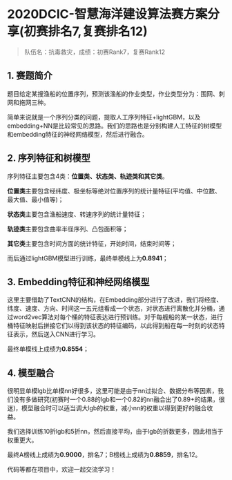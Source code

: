 # 2020DCIC-智慧海洋建设算法赛方案分享(初赛排名7,复赛排名12)

> 队伍名：抗毒救灾，成绩：初赛Rank7，复赛Rank12

## 1. 赛题简介
题目给定某搜渔船的位置序列，预测该渔船的作业类型，作业类型分为：围网、刺网和拖网三种。

简单来说就是一个序列分类的问题，提取人工序列特征+lightGBM，以及embedding+NN是比较常见的思路。我们的思路也是分别构建人工特征的树模型和embedding特征的神经网络模型，然后进行融合。

## 2. 序列特征和树模型
序列特征主要包含4类：**位置类、状态类、轨迹类和其它类**。

**位置类**主要包含经纬度、极坐标等绝对位置序列的统计量特征(平均值、中位数、最大值、最小值等)；

**状态类**主要包含渔船速度、转速序列的统计量特征；

**轨迹类**主要包含曲率半径序列、凸包面积等；

**其它类**主要包含时间方面的统计特征，开始时间，结束时间等；

而后通过lightGBM模型进行训练，最终单模线上为**0.8941**；

## 3. Embedding特征和神经网络模型
这里主要借助了TextCNN的结构，在Embedding部分进行了改进，我们将经度、纬度、速度、方向、时间这一五元组看成一个状态，对状态进行离散化并分桶，通过word2vec算法对每个桶的特征表达进行预训练。对于每艘船的某一状态，进行桶特征映射后拼接它们以得到该状态的特征编码，以此得到船在每一时刻的状态特征表示，然后送入CNN进行学习。

最终单模线上成绩为**0.8554**；

## 4. 模型融合
很明显单模lgb比单模nn好很多，这里可能是由于nn过拟合、数据分布等因素，我们没有多做研究(初赛时一个0.88的lgb和一个0.82的nn融合出了0.89+的结果，很迷)，模型融合时可以适当调大lgb的权重，减小nn的权重以得到更好的融合收益。

我们选择训练10折lgb和5折nn，然后直接平均，由于lgb的折数更多，因此相当于权重更大。

最终A榜线上成绩为**0.9000**，排名7；B榜线上成绩为**0.8859**，排名12。

代码等都在项目中，欢迎一起交流学习！
